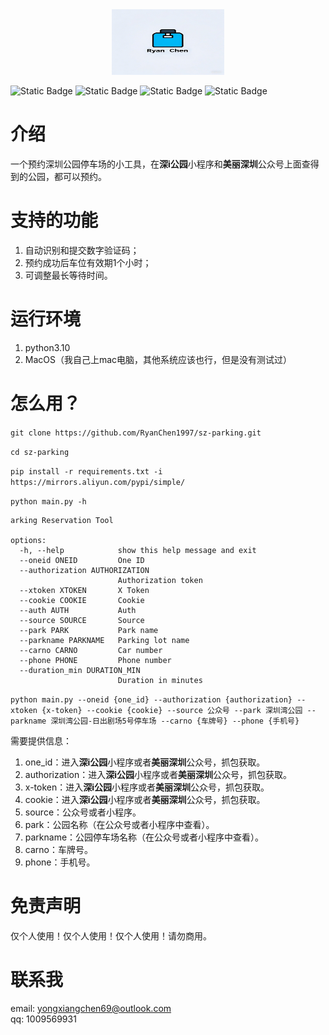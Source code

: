 <div align=center>
<img src="https://github.com/RyanChen1997/sz-parking/blob/main/static/logo.png" width="180" height="105"> 
</div>



![Static Badge](https://img.shields.io/badge/Python-3.10-blue)
![Static Badge](https://img.shields.io/badge/MacOS-green?style=plastic)
![Static Badge](https://img.shields.io/badge/QQ-1009569931-white?style=plastic&logo=qq)
![Static Badge](https://img.shields.io/badge/Email-yongxiangchen69%40gmail.com-8A2BE2?style=plastic&logo=amazonsimpleemailservice&logoColor=white)



# 介绍
一个预约深圳公园停车场的小工具，在**深i公园**小程序和**美丽深圳**公众号上面查得到的公园，都可以预约。

# 支持的功能
1. 自动识别和提交数字验证码；
2. 预约成功后车位有效期1个小时；
3. 可调整最长等待时间。

# 运行环境
1. python3.10
2. MacOS（我自己上mac电脑，其他系统应该也行，但是没有测试过）

# 怎么用？
`git clone https://github.com/RyanChen1997/sz-parking.git` 

`cd sz-parking`

`pip install -r requirements.txt -i https://mirrors.aliyun.com/pypi/simple/`

`python main.py -h`
```
arking Reservation Tool

options:
  -h, --help            show this help message and exit
  --oneid ONEID         One ID
  --authorization AUTHORIZATION
                        Authorization token
  --xtoken XTOKEN       X Token
  --cookie COOKIE       Cookie
  --auth AUTH           Auth
  --source SOURCE       Source
  --park PARK           Park name
  --parkname PARKNAME   Parking lot name
  --carno CARNO         Car number
  --phone PHONE         Phone number
  --duration_min DURATION_MIN
                        Duration in minutes
```

`python main.py --oneid {one_id} --authorization {authorization} --xtoken {x-token} --cookie {cookie} --source 公众号 --park 深圳湾公园 --parkname 深圳湾公园-日出剧场5号停车场 --carno {车牌号} --phone {手机号}`

需要提供信息：
1. one_id：进入**深i公园**小程序或者**美丽深圳**公众号，抓包获取。
2. authorization：进入**深i公园**小程序或者**美丽深圳**公众号，抓包获取。
3. x-token：进入**深i公园**小程序或者**美丽深圳**公众号，抓包获取。
4. cookie：进入**深i公园**小程序或者**美丽深圳**公众号，抓包获取。
5. source：公众号或者小程序。
6. park：公园名称（在公众号或者小程序中查看）。
7. parkname：公园停车场名称（在公众号或者小程序中查看）。
8. carno：车牌号。
9. phone：手机号。


# 免责声明
仅个人使用！仅个人使用！仅个人使用！请勿商用。

# 联系我
email: yongxiangchen69@outlook.com\
qq: 1009569931
